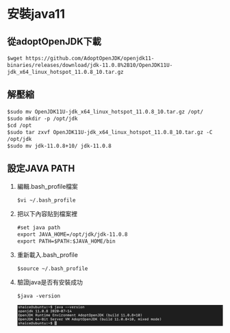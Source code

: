 # 安裝java11
## 從adoptOpenJDK下載
```
$wget https://github.com/AdoptOpenJDK/openjdk11-binaries/releases/download/jdk-11.0.8%2B10/OpenJDK11U-jdk_x64_linux_hotspot_11.0.8_10.tar.gz
```

## 解壓縮
```
$sudo mv OpenJDK11U-jdk_x64_linux_hotspot_11.0.8_10.tar.gz /opt/
$sudo mkdir -p /opt/jdk
$cd /opt
$sudo tar zxvf OpenJDK11U-jdk_x64_linux_hotspot_11.0.8_10.tar.gz -C /opt/jdk
$sudo mv jdk-11.0.8+10/ jdk-11.0.8
```

## 設定JAVA PATH
1. 編輯.bash_profile檔案
    ```
    $vi ~/.bash_profile
    ```
2. 把以下內容貼到檔案裡
    ```
    #set java path
    export JAVA_HOME=/opt/jdk/jdk-11.0.8
    export PATH=$PATH:$JAVA_HOME/bin
    ```
3. 重新載入.bash_profile
    ```
    $source ~/.bash_profile
    ```
4. 驗證java是否有安裝成功
    ```
    $java -version
    ```
    ![check_java_is_available.png](adoptOpenJDK11_install/check_java_is_available.png)